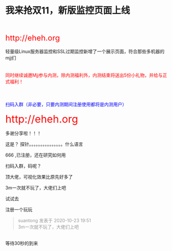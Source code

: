 # 我来抢双11，新版监控页面上线


<br />
<br />
<font size="5"><font color="Red">http://eheh.org</font></font><br />
<br />
轻量级Linux服务器监控和SSL过期监控新增了一个展示页面，符合那些多机器的mjj们<br />
<br />
<br />
<font color="Red">同时继续诚邀Mjj参与内测，除内测福利外，内测结束将送出5份小礼物，并给与正式福利！</font><br />
<br />
<br />
<img id="aimg_r2m8W" onclick="zoom(this, this.src, 0, 0, 0)" class="zoom" src="https://i.loli.net/2020/10/23/kf7q8i4UBhx1bSD.png" onmouseover="img_onmouseoverfunc(this)" onload="thumbImg(this)" border="0" alt="" /><br />
<br />
<font color="Blue">扫码入群（非必要，只要内测期间注册使用都将是内测用户）</font><br />
<img id="aimg_aPWqD" onclick="zoom(this, this.src, 0, 0, 0)" class="zoom" src="https://i.loli.net/2020/10/23/fTs13hIi7QH6V5R.png" onmouseover="img_onmouseoverfunc(this)" onload="thumbImg(this)" border="0" alt="" /><br />
<br />
<font size="6"><font color="Red">http://eheh.org</font></font>

多谢分享啦！！！

<img src="static/image/smiley/default/shocked.gif" smilieid="6" border="0" alt="" />这是？ 探针。。。。。。。。。。。。。。。什么语言

666 ,已注册，还在研究如何用

扫码入群，码呢？

顶大佬，可视化效果比原先好多了

3m一次就不玩了，大佬们上吧

试试去 

注册一个玩玩

<div class="quote"><blockquote><font color="#999999">suantong 发表于 2020-10-23 19:51</font><br />
<font color="#999999">3m一次就不玩了，大佬们上吧</font></blockquote></div><br />
等待30秒的到来
